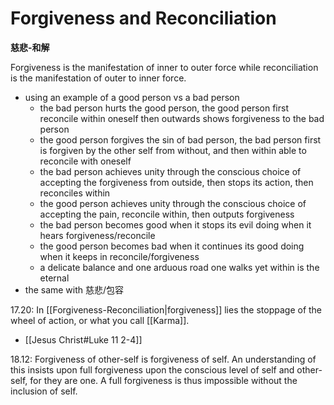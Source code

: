 # Forgiveness and Reconciliation
**慈悲-和解**

Forgiveness is the manifestation of inner to outer force while reconciliation is the manifestation of outer to inner force.

- using an example of a good person vs a bad person 
	- the bad person hurts the good person, the good person first reconcile within oneself then outwards shows forgiveness to the bad person 
	- the good person forgives the sin of bad person, the bad person first is forgiven by the other self from without, and then within able to reconcile with oneself
	- the bad person achieves unity through the conscious choice of accepting the forgiveness from outside, then stops its action, then reconciles within 
	- the good person achieves unity through the conscious choice of accepting the pain, reconcile within, then outputs forgiveness 
	- the bad person becomes good when it stops its evil doing when it hears forgiveness/reconcile
	- the good person becomes bad when it continues its good doing when it keeps in reconcile/forgiveness 
	- a delicate balance and one arduous road one walks yet within is the eternal
- the same with 慈悲/包容

17.20: In [[Forgiveness-Reconciliation|forgiveness]] lies the stoppage of the wheel of action, or what you call [[Karma]].
- [[Jesus Christ#Luke 11 2-4]]

18.12: Forgiveness of other-self is forgiveness of self. An understanding of this insists upon full forgiveness upon the conscious level of self and other-self, for they are one. A full forgiveness is thus impossible without the inclusion of self.